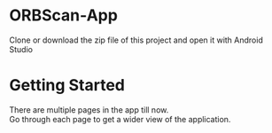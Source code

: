 # ORBScan-App

Clone or download the zip file of this project and open it with Android Studio

# Getting Started

There are multiple pages in the app till now.\
Go through each page to get a wider view of the application.
